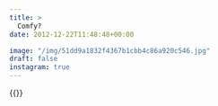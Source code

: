 ```yaml
---
title: >
  Comfy?
date: 2012-12-22T11:48:48+00:00

image: "/img/51dd9a1832f4367b1cbb4c86a920c546.jpg"
draft: false
instagram: true
---
```


{{<photo src="/img/51dd9a1832f4367b1cbb4c86a920c546.jpg">}}
